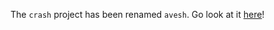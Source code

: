 The `crash` project has been renamed `avesh`. Go look at it [here][0]!


[0]: https://gitlab.com/ralt/avesh
